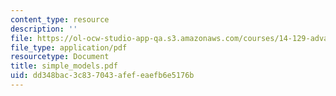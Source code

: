 ```yaml
---
content_type: resource
description: ''
file: https://ol-ocw-studio-app-qa.s3.amazonaws.com/courses/14-129-advanced-contract-theory-spring-2005/dd348bac3c837043afefeaefb6e5176b_simple_models.pdf
file_type: application/pdf
resourcetype: Document
title: simple_models.pdf
uid: dd348bac-3c83-7043-afef-eaefb6e5176b
---
```

